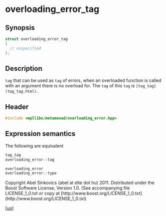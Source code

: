 # overloading_error_tag

## Synopsis

```cpp
struct overloading_error_tag
{
  // unspecified
};
```

## Description

`tag` that can be used as `tag` of errors, when an overloaded function is called
with an argument there is no overload for. The `tag` of this `tag` is
`[tag_tag](tag_tag.html)`.

## Header

```cpp
#include <mpllibs/metamonad/overloading_error.hpp>
```

## Expression semantics

The following are equivalent

```cpp
tag_tag
overloading_error::tag
```

```cpp
overloading_error
overloading_error::type
```

<p class="copyright">
Copyright Abel Sinkovics (abel at elte dot hu) 2011.
Distributed under the Boost Software License, Version 1.0.
(See accompanying file LICENSE_1_0.txt or copy at
[http://www.boost.org/LICENSE_1_0.txt](http://www.boost.org/LICENSE_1_0.txt)
</p>

[[up]](reference.html)



